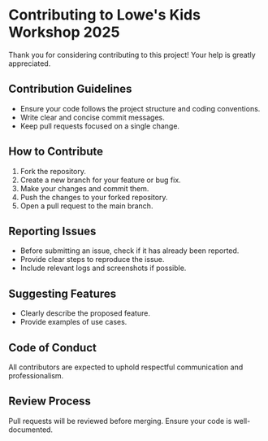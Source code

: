 # Contributing to Lowe's Kids Workshop 2025

Thank you for considering contributing to this project! Your help is greatly appreciated.

## Contribution Guidelines
- Ensure your code follows the project structure and coding conventions.
- Write clear and concise commit messages.
- Keep pull requests focused on a single change.

## How to Contribute
1. Fork the repository.
2. Create a new branch for your feature or bug fix.
3. Make your changes and commit them.
4. Push the changes to your forked repository.
5. Open a pull request to the main branch.

## Reporting Issues
- Before submitting an issue, check if it has already been reported.
- Provide clear steps to reproduce the issue.
- Include relevant logs and screenshots if possible.

## Suggesting Features
- Clearly describe the proposed feature.
- Provide examples of use cases.

## Code of Conduct
All contributors are expected to uphold respectful communication and professionalism.

## Review Process
Pull requests will be reviewed before merging. Ensure your code is well-documented.
